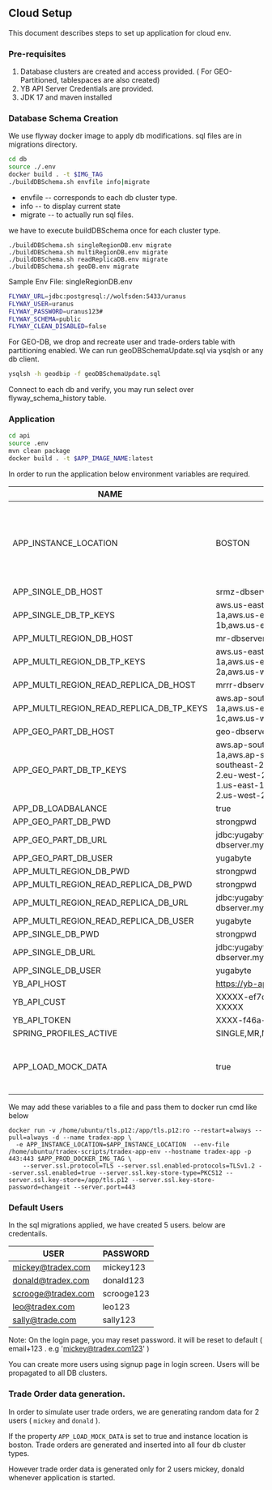 ## Cloud Setup

This document describes steps to set up application for cloud env.


### Pre-requisites

1. Database clusters are created and access provided. ( For GEO-Partitioned, tablespaces are also created)
2. YB API Server Credentials are provided.
3. JDK 17 and maven installed

### Database Schema Creation

We use flyway docker image to apply db modifications.
sql files are in migrations directory.

```bash
cd db
source ./.env
docker build . -t $IMG_TAG
./buildDBSchema.sh envfile info|migrate
```

- envfile -- corresponds to each db cluster type.
- info -- to display current state
- migrate -- to actually run sql files.

we have to execute buildDBSchema once for each cluster type.
```
./buildDBSchema.sh singleRegionDB.env migrate
./buildDBSchema.sh multiRegionDB.env migrate
./buildDBSchema.sh readReplicaDB.env migrate
./buildDBSchema.sh geoDB.env migrate
```

Sample Env File: singleRegionDB.env

```bash
FLYWAY_URL=jdbc:postgresql://wolfsden:5433/uranus
FLYWAY_USER=uranus
FLYWAY_PASSWORD=uranus123#
FLYWAY_SCHEMA=public
FLYWAY_CLEAN_DISABLED=false
```


For GEO-DB, we drop and recreate user and trade-orders table with partitioning enabled.
We can run geoDBSchemaUpdate.sql via ysqlsh or any db client.
```bash
ysqlsh -h geodbip -f geoDBSchemaUpdate.sql
```


Connect to each db and verify, you may run select over flyway_schema_history table.

### Application

```bash
cd api
source .env
mvn clean package
docker build . -t $APP_IMAGE_NAME:latest
```
In order to run the application below environment variables are required.

| NAME | VALUE | DESCRIPTION |
| --- | --- | --- |
|APP_INSTANCE_LOCATION|BOSTON| represents one of user locations ( BOSTON, LONDON, WASHINGTON, MUMBAI, SYDNEY ) |
|APP_SINGLE_DB_HOST|srmz-dbserver.myworld||
|APP_SINGLE_DB_TP_KEYS|aws.us-east-1.us-east-1a,aws.us-east-1.us-east-1b,aws.us-east-1.us-east-1c||
|APP_MULTI_REGION_DB_HOST|mr-dbserver.myworld||
|APP_MULTI_REGION_DB_TP_KEYS|aws.us-east-1.us-east-1a,aws.us-east-2.us-east-2a,aws.us-west-1.us-west-1a||
|APP_MULTI_REGION_READ_REPLICA_DB_HOST|mrrr-dbserver.myworld|
|APP_MULTI_REGION_READ_REPLICA_DB_TP_KEYS|aws.ap-south-1.ap-south-1a,aws.us-east-1.us-east-1c,aws.us-west-1.us-west-1a|
|APP_GEO_PART_DB_HOST|geo-dbserver.myworld|
|APP_GEO_PART_DB_TP_KEYS|aws.ap-south-1.ap-south-1a,aws.ap-southeast-2.ap-southeast-2a,aws.eu-west-2.eu-west-2a,aws.us-east-1.us-east-1a,aws.us-west-2.us-west-2a|
|APP_DB_LOADBALANCE|true|
|APP_GEO_PART_DB_PWD|strongpwd|
|APP_GEO_PART_DB_URL|jdbc:yugabytedb://geo-dbserver.myworld:5433/yugabyte|
|APP_GEO_PART_DB_USER|yugabyte|
|APP_MULTI_REGION_DB_PWD|strongpwd|
|APP_MULTI_REGION_READ_REPLICA_DB_PWD|strongpwd|
|APP_MULTI_REGION_READ_REPLICA_DB_URL|jdbc:yugabytedb://mrrr-dbserver.myworld:5433/yugabyte|
|APP_MULTI_REGION_READ_REPLICA_DB_USER|yugabyte|
|APP_SINGLE_DB_PWD|strongpwd|
|APP_SINGLE_DB_URL|jdbc:yugabytedb://srmz-dbserver.myworld:5433/yugabyte|
|APP_SINGLE_DB_USER|yugabyte|
|YB_API_HOST|https://yb-apiserver.myworld|
|YB_API_CUST|XXXXX-ef7d-44dd-a05a-XXXXX|
|YB_API_TOKEN|XXXX-f46a-43fb-a582-XXXXX|
|SPRING_PROFILES_ACTIVE|SINGLE,MR,MRR,GEO|
|APP_LOAD_MOCK_DATA| true | default : true, required: false, to control user trade order creation. |

We may add these variables to a file and pass them to docker run cmd like below

```
docker run -v /home/ubuntu/tls.p12:/app/tls.p12:ro --restart=always --pull=always -d --name tradex-app \
  -e APP_INSTANCE_LOCATION=$APP_INSTANCE_LOCATION  --env-file /home/ubuntu/tradex-scripts/tradex-app-env --hostname tradex-app -p 443:443 $APP_PROD_DOCKER_IMG_TAG \
    --server.ssl.protocol=TLS --server.ssl.enabled-protocols=TLSv1.2 --server.ssl.enabled=true --server.ssl.key-store-type=PKCS12 --server.ssl.key-store=/app/tls.p12 --server.ssl.key-store-password=changeit --server.port=443
```


###   Default Users

 In the sql migrations applied, we have created 5 users. below are credentails.

 |USER|PASSWORD|
 |---|---|
 |mickey@tradex.com|mickey123|
 |donald@tradex.com|donald123|
 |scrooge@tradex.com|scrooge123|
 |leo@tradex.com|leo123|
 |sally@trade.com|sally123|

 Note: On the login page, you may reset password. it will be reset to default ( email+123 . e.g 'mickey@tradex.com123' )

 You can create more users using signup page in login screen.
 Users will be propagated to all DB clusters.


### Trade Order data generation.

In order to simulate user trade orders, we are generating random data for 2 users ( `mickey` and `donald` ).

If the property `APP_LOAD_MOCK_DATA` is set to true and instance location is boston. Trade orders are generated and inserted into all four db cluster types.

However trade order data is generated only for 2 users mickey, donald whenever application is started.







